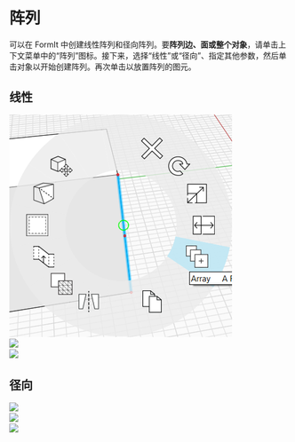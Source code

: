 # 阵列

可以在 FormIt 中创建线性阵列和径向阵列。要**阵列边、面或整个对象**，请单击上下文菜单中的“阵列”图标。接下来，选择“线性”或“径向”、指定其他参数，然后单击对象以开始创建阵列。再次单击以放置阵列的图元。

## 线性

![](../.gitbook/assets/array.png)\
![](../.gitbook/assets/array\_linear2.png)\
![](../.gitbook/assets/linear\_array\_3.png)

## 径向

![](<../.gitbook/assets/array\_radial1 (1).png>)\
![](../.gitbook/assets/radial\_array2.png)\
![](../.gitbook/assets/radial\_array3.png)
